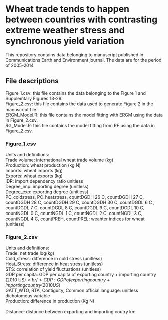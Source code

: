 # Wheat trade tends to happen between countries with contrasting extreme weather stress and synchronous yield variation

This repository contains data belonging to manuscript published in Communications Earth and Environment journal.
The data are for the period of 2005-2014

## File descriptions <br />
Figure_1.csv: this file contains the data belonging to the Figure 1 and Supplemtary Figures 13-29. <br />
Figure_2.csv: this file contains the data used to generate Figure 2 in the manuscript file. <br />
ERGM_Model.R: this file contains the model fitting with ERGM using the data in Figure_2.csv. <br />
RG_Model.R: this file contains the model fitting from RF using the data in Figure_2.csv.<br />


### Figure_1.csv <br />
Units and definitions: <br />
Trade volume: international wheat trade volume (kg) <br />
Production: wheat production (kg N) <br />
Imports: wheat imports (kg) <br />
Exports: wheat exports (kg)	<br />
IDR: import dependency ratio unitless <br />
Degree_imp: importing degree (unitless)	 <br />
Degree_exp:	exporting degree (unitless) <br />
PC_coldstress,	PC_heatstress,	countDGDH 26 C,	countDGDH 27 C,	countDGDH 28 C,	countDGDH 29 C,	countDGDH 30 C,	countDGDL 6 C	, countDGDL 7 C,
countDGDL 8 C,	countDGDL 9 C,	countDGDL 10 C,	countNGDL 0 C,	countNGDL 1 C,	countNGDL 2 C,	countNGDL 3 C,	countNGDL 4 C,	countPREH,	countPREL: weahter indices for wheat (unitless) <br />


### Figure_2.csv <br />
Units and definitions: <br />
Trade: net trade log(kg) <br />
Cold_stress: difference in cold stress (unitless)	<br />
Heat_Stress: difference in heat stress (unitless)	<br />
STS: correlation of yield fluctuations (unitless) <br />
GDP per capita: GDP per capita of exporting country + importing country (2010 US$) <br />
GDP: GDP of exporting country + importing country (2010 US$)	 <br />
GATT_WTO, RTA, Contiguity, Common official language: unitless dichotomous variable <br />
Production: difference in production (Kg N)	<br />	
Distance: distance between exporting and importing coutry km		<br />
